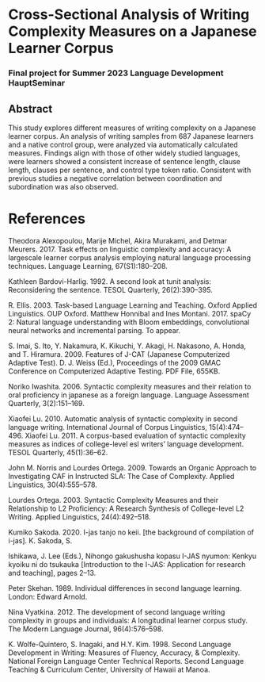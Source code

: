 
# Cross-Sectional Analysis of Writing Complexity Measures on a Japanese Learner Corpus
### Final project for Summer 2023 Language Development HauptSeminar

## Abstract

This study explores different measures of writing
complexity on a Japanese learner corpus.
An analysis of writing samples from
687 Japanese learners and a native control
group, were analyzed via automatically calculated
measures. Findings align with those of
other widely studied languages, were learners
showed a consistent increase of sentence length,
clause length, clauses per sentence, and control
type token ratio. Consistent with previous studies
a negative correlation between coordination
and subordination was also observed.

# References

Theodora Alexopoulou, Marije Michel, Akira Murakami,
and Detmar Meurers. 2017. Task effects
on linguistic complexity and accuracy: A largescale
learner corpus analysis employing natural language
processing techniques. Language Learning,
67(S1):180–208.

Kathleen Bardovi-Harlig. 1992. A second look at tunit
analysis: Reconsidering the sentence. TESOL
Quarterly, 26(2):390–395.

R. Ellis. 2003. Task-based Language Learning and
Teaching. Oxford Applied Linguistics. OUP Oxford.
Matthew Honnibal and Ines Montani. 2017. spaCy 2:
Natural language understanding with Bloom embeddings,
convolutional neural networks and incremental
parsing. To appear.

S. Imai, S. Ito, Y. Nakamura, K. Kikuchi, Y. Akagi,
H. Nakasono, A. Honda, and T. Hiramura. 2009.
Features of J-CAT (Japanese Computerized Adaptive
Test). D. J. Weiss (Ed.), Proceedings of the 2009
GMAC Conference on Computerized Adaptive Testing.
PDF File, 655KB.

Noriko Iwashita. 2006. Syntactic complexity measures
and their relation to oral proficiency in japanese as a
foreign language. Language Assessment Quarterly,
3(2):151–169.

Xiaofei Lu. 2010. Automatic analysis of syntactic complexity
in second language writing. International
Journal of Corpus Linguistics, 15(4):474–496.
Xiaofei Lu. 2011. A corpus-based evaluation of syntactic
complexity measures as indices of college-level
esl writers’ language development. TESOL Quarterly,
45(1):36–62.

John M. Norris and Lourdes Ortega. 2009. Towards an
Organic Approach to Investigating CAF in Instructed
SLA: The Case of Complexity. Applied Linguistics,
30(4):555–578.

Lourdes Ortega. 2003. Syntactic Complexity Measures
and their Relationship to L2 Proficiency: A Research
Synthesis of College-level L2 Writing. Applied Linguistics,
24(4):492–518.

Kumiko Sakoda. 2020. I-jas tanjo no keii. [the background
of compilation of i-jas]. K. Sakoda, S.

Ishikawa, J. Lee (Eds.), Nihongo gakushusha kopasu
I-JAS nyumon: Kenkyu kyoiku ni do tsukauka [Introduction
to the I-JAS: Application for research and
teaching], pages 2–13.

Peter Skehan. 1989. Individual differences in second
language learning. London: Edward Arnold.

Nina Vyatkina. 2012. The development of second language
writing complexity in groups and individuals:
A longitudinal learner corpus study. The Modern
Language Journal, 96(4):576–598.

K. Wolfe-Quintero, S. Inagaki, and H.Y. Kim. 1998.
Second Language Development in Writing: Measures
of Fluency, Accuracy, & Complexity. National Foreign
Language Center Technical Reports. Second
Language Teaching & Curriculum Center, University
of Hawaii at Manoa.
